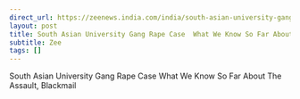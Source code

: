 ```yaml
---
direct_url: https://zeenews.india.com/india/south-asian-university-gang-rape-case-what-we-know-so-far-about-the-assault-blackmail-2972357.html
layout: post
title: South Asian University Gang Rape Case  What We Know So Far About The Assault, Blackmail
subtitle: Zee
tags: []
---
```


South Asian University Gang Rape Case  What We Know So Far About The Assault, Blackmail
